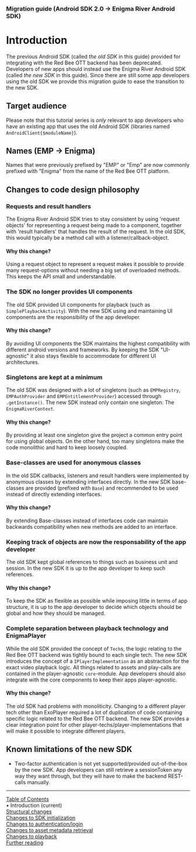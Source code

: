 ### Migration guide (Android SDK 2.0 -> Enigma River Android SDK)
# Introduction
The previous Android SDK (called *the old SDK* in this guide) provided for integrating with the
Red Bee OTT backend has been deprecated. Developers of new apps should instead use
the Enigma River Android SDK (called *the new SDK* in this guide). Since there are still some app
developers using the old SDK we provide this migration guide to ease the transition to the new SDK.

## Target audience

Please note that this tutorial series is *only* relevant to app developers who have an existing app that uses the
old Android SDK (libraries named `AndroidClient{$moduleName}`).

## Names (EMP -> Enigma)

Names that were previously prefixed by "EMP" or "Emp" are now commonly prefixed with "Enigma" from the
name of the Red Bee OTT platform.

## Changes to code design philosophy
### Requests and result handlers
The Enigma River Android SDK tries to stay consistent by using 'request objects' for representing a
request being made to a component, together with 'result handlers' that handles the result of the request.
In the old SDK, this would typically be a method call with a listener/callback-object.
#### Why this change?
Using a request object to represent a request makes it possible to provide many request-options
without needing a big set of overloaded methods. This keeps the API small and understandable.

### The SDK no longer provides UI components
The old SDK provided UI components for playback (such as `SimplePlaybackActivity`). With the
new SDK using and maintaining UI components are the responsibility of the app developer.
#### Why this change?
By avoiding UI components the SDK maintains the highest compatibility with different android versions
and frameworks. By keeping the SDK "UI-agnostic" it also stays flexible to accommodate for different
UI architectures.

### Singletons are kept at a minimum
The old SDK was designed with a lot of singletons (such as `EMPRegistry`, `EMPAuthProvider` and `EMPEntitlementProvider`)
accessed through `.getInstance()`. The new SDK instead only contain one singleton: The `EnigmaRiverContext`.
#### Why this change?
By providing at least one singleton give the project a common entry point for using global objects.
On the other hand, too many singletons make the code monolithic and hard to keep loosely coupled.

### Base-classes are used for anonymous classes
In the old SDK callbacks, listeners and result handlers were implemented by anonymous classes by
extending interfaces directly. In the new SDK base-classes are provided (prefixed with `Base`) and
recommended to be used instead of directly extending interfaces.
#### Why this change?
By extending Base-classes instead of interfaces code can maintain backwards compatibility when new
methods are added to an interface.

### Keeping track of objects are now the responsability of the app developer
The old SDK kept global references to things such as business unit and session. In the new SDK it
is up to the app developer to keep such references.
#### Why this change?
To keep the SDK as flexible as possible while imposing little in terms of app structure, it is up
to the app developer to decide which objects should be global and how they should be managed.

### Complete separation between playback technology and EnigmaPlayer
While the old SDK provided the concept of `Tech`s, the logic relating to the Red Bee OTT backend
was tightly bound to each single tech. The new SDK introduces the concept of a `IPlayerImplementation`
as an abstraction for the exact video playback logic. All things related to assets and play-calls
are contained in the player-agnostic `core`-module. App developers should also integrate with the core
components to keep their apps player-agnostic.
#### Why this change?
The old SDK had problems with monoliticity. Changing to a different player tech other than ExoPlayer
required a lot of duplication of code containing specific logic related to the Red Bee OTT backend.
The new SDK provides a clear integration point for other player-techs/player-implementations that
will make it possible to integrate different players.

## Known limitations of the new SDK
* Two-factor authentication is not yet supported/provided out-of-the-box by the new SDK. App developers
can still retrieve a sessionToken any way they want through, but they will have to make the backend
REST-calls manually.


___
[Table of Contents](../index.md)<br/>
&bull; Introduction (current)<br/>
[Structural changes](structural_changes.md)<br/>
[Changes to SDK initialization](sdk_initialization.md)<br/>
[Changes to authentication/login](login.md)<br/>
[Changes to asset metadata retrieval](asset_metadata.md)<br/>
[Changes to playback](playback.md)<br/>
[Further reading](further_reading.md)<br/>
